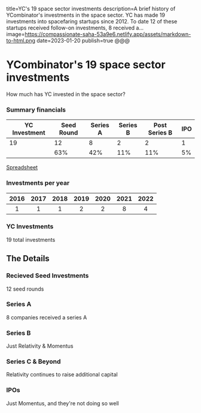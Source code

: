 title=YC's 19 space sector investments
description=A brief history of YCombinator's investments in the space sector. YC has made 19 investments into spacefaring startups since 2012. To date 12 of these startups received follow-on investments, 8 received a...
image=https://compassionate-saha-53a9e6.netlify.app/assets/markdown-to-html.png
date=2023-01-20
publish=true
@@@

# YCombinator's 19 space sector investments

How much has YC invested in the space sector?

### Summary financials

| **YC Investment** | **Seed Round** | **Series A** | **Series B** | **Post Series B** | **IPO** |
| ----------------- | -------------- | ------------ | ------------ | ----------------- | ------- |
| 19                | 12             | 8            | 2            | 2                 | 1       |
|                   | 63%            | 42%          | 11%          | 11%               | 5%      |

[Spreadsheet](https://docs.google.com/spreadsheets/d/1cGQw-l4RnYFPNogkcYjo4dCHwPhw_tWs_M6cBOSi3h8/edit#gid=0)

### Investments per year

| **2016** | **2017** | **2018** | **2019** | **2020** | **2021** | **2022** |
| :------: | :------: | :------: | :------: | :------: | :------: | :------: |
|    1     |    1     |    1     |    2     |    2     |    8     |    4     |

### YC Investments

19 total investments

## The Details

### Recieved Seed Investments

12 seed rounds

### Series A

8 companies received a series A

### Series B

Just Relativity & Momentus

### Series C & Beyond

Relativity continues to raise additional capital

### IPOs

Just Momentus, and they're not doing so well
